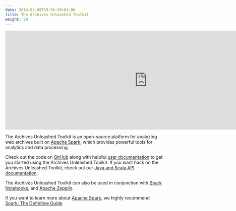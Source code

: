 ```yaml
---
date: 2016-03-09T19:56:50+01:00
title: The Archives Unleashed Toolkit
weight: 20
---
```


<iframe width="900" height="315" src="https://www.youtube.com/embed/b4zBD_h4OLY" frameborder="0" allow="accelerometer; autoplay; encrypted-media; gyroscope; picture-in-picture" allowfullscreen></iframe>

The Archives Unleashed Toolkit is an open-source platform for analyzing web archives built on [Apache Spark](http://spark.apache.org/), which provides powerful tools for analytics and data processing. 

Check out the code on [GitHub](https://github.com/archivesunleashed/aut/) along with helpful [user documentation](https://github.com/archivesunleashed/aut-docs/blob/master/current/README.md) to get you started using the Archives Unleashed Toolkit. If you want hack on the Archives Unleashed Toolkit, check out our [Java and Scala API documentation](https://api.docs.archivesunleashed.io/).

The Archives Unleashed Toolkit can also be used in conjunction with [Spark Notebooks](http://spark-notebook.io/), and [Apache Zepplin](https://zeppelin.apache.org/).

If you want to learn more about [Apache Spark](https://spark.apache.org/), we highly recommend [Spark: The Definitive Guide](http://shop.oreilly.com/product/0636920034957.do)
